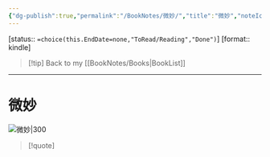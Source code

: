 ```yaml
---
{"dg-publish":true,"permalink":"/BookNotes/微妙/","title":"微妙","noteIcon":""}
---
```


[status:: `=choice(this.EndDate=none,"ToRead/Reading","Done")`]
[format:: kindle]

>[!tip] Back to my [[BookNotes/Books\|BookList]]

---
# 微妙

![微妙|300](https://img9.doubanio.com/view/subject/l/public/s27311496.jpg)

>[!quote]


